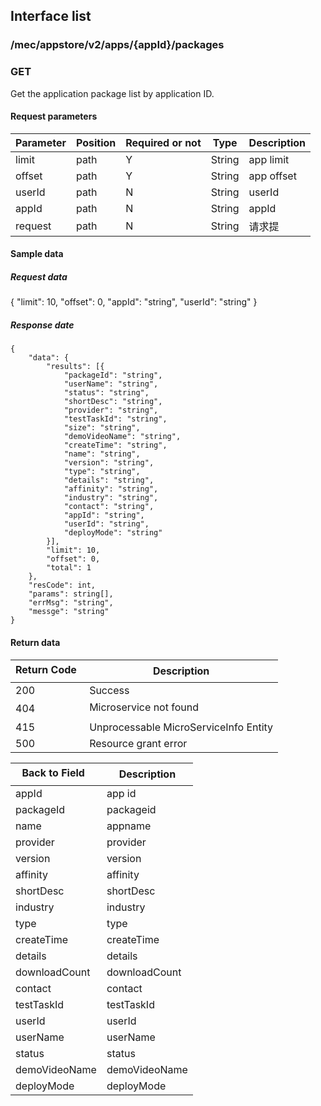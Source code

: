 ## Interface list

### /mec/appstore/v2/apps/{appId}/packages
###  GET
Get the application package list by application ID.
#### Request parameters
|Parameter |Position | Required or not | Type |Description|
|-----|-----|----|------|-----|
|limit | path |Y| String | app limit |
|offset | path |Y| String | app offset |
|userId | path |N| String | userId|
|appId | path |N| String | appId|
|request | path |N| String | 请求提|

#### Sample data
##### Request data
{
	"limit": 10,
	"offset": 0,
	"appId": "string",
	"userId": "string"
}
##### Response date
    {
    	"data": {
    		"results": [{
    			"packageId": "string",
    			"userName": "string",
    			"status": "string",
    			"shortDesc": "string",
    			"provider": "string",
    			"testTaskId": "string",
    			"size": "string",
    			"demoVideoName": "string",
    			"createTime": "string",
    			"name": "string",
    			"version": "string",
    			"type": "string",
    			"details": "string",
    			"affinity": "string",
    			"industry": "string",
    			"contact": "string",
    			"appId": "string",
    			"userId": "string",
    			"deployMode": "string"
    		}],
    		"limit": 10,
    		"offset": 0,
    		"total": 1
    	},
    	"resCode": int,
    	"params": string[],
    	"errMsg": "string",
    	"messge": "string"
    }

#### Return data
|Return Code  |Description|
|-----|-----|
|200 | Success |
|404 | Microservice not found |
|415 | Unprocessable MicroServiceInfo Entity  |
|500 | Resource grant error |

|Back to Field   |Description|
|-----|-----|
|appId | app id |
|packageId | packageid |
|name | appname|
|provider | provider |
|version | version |
|affinity | affinity |
|shortDesc | shortDesc |
|industry | industry |
|type | type |
|createTime | createTime |
|details | details |
|downloadCount |downloadCount |
|contact | contact |
|testTaskId | testTaskId |
|userId | userId |
|userName | userName |
|status | status |
|demoVideoName | demoVideoName |
|deployMode | deployMode |
